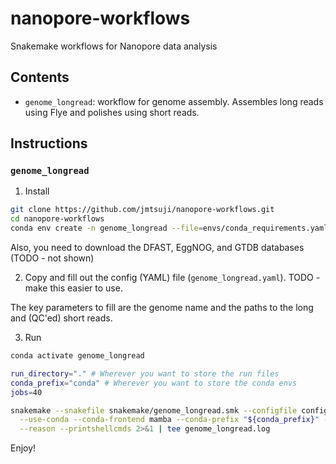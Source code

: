 # nanopore-workflows
Snakemake workflows for Nanopore data analysis

## Contents
- `genome_longread`: workflow for genome assembly. Assembles long reads using Flye and polishes using short reads.

## Instructions
### `genome_longread`
1. Install
```bash
git clone https://github.com/jmtsuji/nanopore-workflows.git
cd nanopore-workflows
conda env create -n genome_longread --file=envs/conda_requirements.yaml
```
Also, you need to download the DFAST, EggNOG, and GTDB databases (TODO - not shown)

2. Copy and fill out the config (YAML) file (`genome_longread.yaml`). TODO - make this easier to use.

The key parameters to fill are the genome name and the paths to the long and (QC'ed) short reads.

3. Run
```bash
conda activate genome_longread

run_directory="." # Wherever you want to store the run files
conda_prefix="conda" # Wherever you want to store the conda envs
jobs=40

snakemake --snakefile snakemake/genome_longread.smk --configfile config.yaml --directory "${run_directory}" \
  --use-conda --conda-frontend mamba --conda-prefix "${conda_prefix}" --jobs "${jobs}" --rerun-incomplete \
  --reason --printshellcmds 2>&1 | tee genome_longread.log
```

Enjoy!